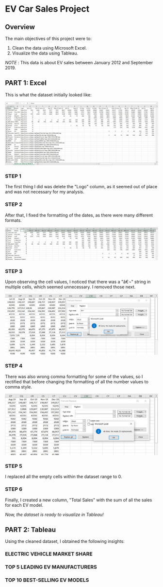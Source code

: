 # EV Car Sales Project

## Overview
The main objectives of this project were to:

1. Clean the data using Microsoft Excel.
2. Visualize the data using Tableau.

*NOTE* : This data is about EV sales between January 2012 and September 2019.

## PART 1: Excel

This is what the dataset initially looked like:

![Image Not Available!](https://github.com/shounjacob/EV_Car_Sales/blob/main/Screenshots/1.JPG)


### **STEP 1**
The first thing I did was delete the "Logo" column, as it seemed out of place and was not necessary for my analysis.



### **STEP 2**
After that, I fixed the formatting of the dates, as there were many different formats.

![Image Not Available!](https://github.com/shounjacob/EV_Car_Sales/blob/main/Screenshots/2.%20date%20change.JPG)




### **STEP 3**
Upon observing the cell values, I noticed that there was a "â€¬" string in multiple cells, which seemed unnecessary. I removed those next.

![Image Not Available!](https://github.com/shounjacob/EV_Car_Sales/blob/main/Screenshots/3.%20replace%20weird%20text.JPG)



### **STEP 4**
There was also wrong comma formatting for some of the values, so I rectified that before changing the formatting of all the number values to comma style.

![Image Not Available!](https://github.com/shounjacob/EV_Car_Sales/blob/main/Screenshots/4.%20replace%20commas.JPG)



### **STEP 5**
I replaced all the empty cells within the dataset range to 0.



### **STEP 6**
Finally, I created a new column, "Total Sales" with the sum of all the sales for each EV model. 

*Now, the dataset is ready to visualize in Tableau!*



## PART 2: Tableau

Using the cleaned dataset, I obtained the following insights:

### ELECTRIC VEHICLE MARKET SHARE


### TOP 5 LEADING EV MANUFACTURERS


### TOP 10 BEST-SELLING EV MODELS
